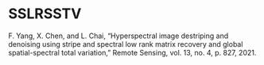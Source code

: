 # SSLRSSTV

F. Yang, X. Chen, and L. Chai, “Hyperspectral image destriping and denoising using stripe and spectral low rank matrix recovery and global spatial-spectral total variation,” Remote Sensing, vol. 13, no. 4, p. 827, 2021.
